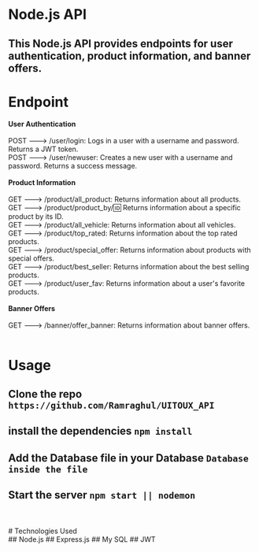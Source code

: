 # Node.js API
## This Node.js API provides endpoints for user authentication, product information, and banner offers.
# Endpoint
<b>User Authentication</b>
</br>
</br>
POST ---> /user/login:   Logs in a user with a username and password. Returns a JWT token.
</br>
POST ---> /user/newuser:  Creates a new user with a username and password. Returns a success message.
</br>
</br>
<b>Product Information</b>
</br>
</br>
GET ---> /product/all_product: Returns information about all products.
</br>
GET ---> /product/product_by/:id: Returns information about a specific product by its ID.
</br>
GET ---> /product/all_vehicle: Returns information about all vehicles.
</br>
GET ---> /product/top_rated: Returns information about the top rated products.
</br>
GET ---> /product/special_offer: Returns information about products with special offers.
</br>
GET ---> /product/best_seller: Returns information about the best selling products.
</br>
GET ---> /product/user_fav: Returns information about a user's favorite products.
</br>
</br>
<b>Banner Offers</b>
</br>
</br>
GET ---> /banner/offer_banner: Returns information about banner offers.
</br>
</br>
# Usage
## Clone the repo `https://github.com/Ramraghul/UITOUX_API`
## install the dependencies `npm install`
## Add the Database file in your Database `Database inside the file`
## Start the server `npm start || nodemon`
</br>
</br>
# Technologies Used
</br>
## Node.js
## Express.js
## My SQL
## JWT
